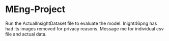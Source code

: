 # MEng-Project
Run the ActualInsightDataset file to evaluate the model. Inight46png has had its images removed for privacy reasons. Message me for individual csv file and actual data.
